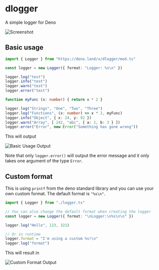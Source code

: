 # dlogger
A simple logger for Deno

![Screenshot](https://i.imgur.com/Br7dD5D.png)

## Basic usage

```ts
import { Logger } from "https://deno.land/x/dlogger/mod.ts"

const logger = new Logger({ format: "Logger: %s\n" })

logger.log("test")
logger.info("test")
logger.warn("test")
logger.error("test")

function myFunc (x: number) { return x * 2 }

logger.log("Strings", "One", "Two", "Three")
logger.log("Functions", (x: number) => x * 2, myFunc)
logger.info("Object", { x: 24, y: 92 })
logger.warn("Array", [ 242, "abc", { a: 1, b: 3 } ])
logger.error("Error", new Error("Something has gone wrong"))
```

This will output

![Basic Usage Output](https://i.imgur.com/BA1KGdF.png)

Note that only `logger.error()` will output the error message and it only takes one argument of the type `Error`.

## Custom format
This is using `printf` from the deno standard library and you can use your own custom format.
The default format is `"%s\n"`.

```ts
import { Logger } from "./logger.ts"

// You can also change the default format when creating the logger
const logger = new Logger({ format: "\nLogger:\n%s\n\n" })

logger.log("Hello", 123, 321)

// Or in runtime
logger.format = "I'm using a custom %s!\n"
logger.log("format")
```

This will result in

![Custom Format Output](https://i.imgur.com/vmpEEuW.png)
